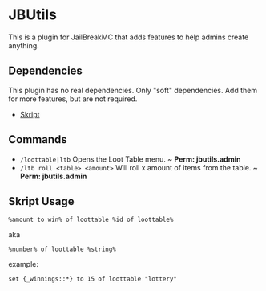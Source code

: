 
# JBUtils
This is a plugin for JailBreakMC that adds features to help admins create anything.

## Dependencies
This plugin has no real dependencies. Only "soft" dependencies. Add them for more features, but are not required.

 - [Skript](https://github.com/SkriptLang/Skript)

 
## Commands
- `/loottable|ltb` Opens the Loot Table menu. ~ **Perm: jbutils.admin**
- `/ltb roll <table> <amount>` Will roll x amount of items from the table. ~ **Perm: jbutils.admin**
## Skript Usage


`%amount to win% of loottable %id of loottable%`

aka

`%number% of loottable %string%`

example:

`set {_winnings::*} to 15 of loottable "lottery"`
